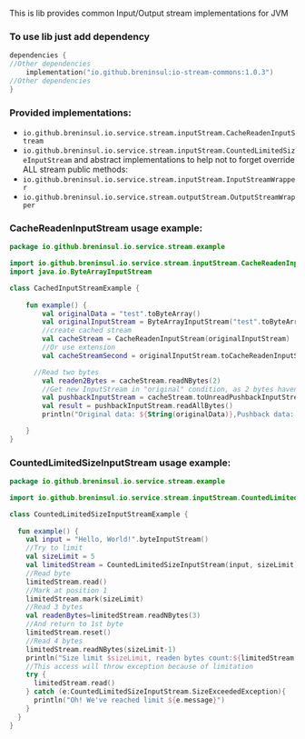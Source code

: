 This is lib provides common Input/Output stream implementations for JVM


### To use lib just add dependency

````kotlin
dependencies {
//Other dependencies
    implementation("io.github.breninsul:io-stream-commons:1.0.3")
//Other dependencies
}
````

### Provided implementations:
- `io.github.breninsul.io.service.stream.inputStream.CacheReadenInputStream`
- `io.github.breninsul.io.service.stream.inputStream.CountedLimitedSizeInputStream`
  and abstract implementations to help not to forget override ALL stream public methods:
- `io.github.breninsul.io.service.stream.inputStream.InputStreamWrapper`
- `io.github.breninsul.io.service.stream.outputStream.OutputStreamWrapper`

### CacheReadenInputStream usage example:
````kotlin
package io.github.breninsul.io.service.stream.example

import io.github.breninsul.io.service.stream.inputStream.CacheReadenInputStream
import java.io.ByteArrayInputStream

class CachedInputStreamExample {
    
    fun example() {
        val originalData = "test".toByteArray()
        val originalInputStream = ByteArrayInputStream("test".toByteArray())
        //create cached stream
        val cacheStream = CacheReadenInputStream(originalInputStream)
        //Or use extension
        val cacheStreamSecond = originalInputStream.toCacheReadenInputStream()

      //Read two bytes
        val readen2Bytes = cacheStream.readNBytes(2)
        //Get new InputStream in "original" condition, as 2 bytes haven't been readen
        val pushbackInputStream = cacheStream.toUnreadPushbackInputStream()
        val result = pushbackInputStream.readAllBytes()
        println("Original data: ${String(originalData)},Pushback data: ${String(result)},Readen 2 bytes: ${String(readen2Bytes)}")

    }
}
````

### CountedLimitedSizeInputStream usage example:
````kotlin
package io.github.breninsul.io.service.stream.example

import io.github.breninsul.io.service.stream.inputStream.CountedLimitedSizeInputStream

class CountedLimitedSizeInputStreamExample {
  
  fun example() {
    val input = "Hello, World!".byteInputStream()
    //Try to limit
    val sizeLimit = 5
    val limitedStream = CountedLimitedSizeInputStream(input, sizeLimit)
    //Read byte
    limitedStream.read()
    //Mark at position 1
    limitedStream.mark(sizeLimit)
    //Read 3 bytes
    val readenBytes=limitedStream.readNBytes(3)
    //And return to 1st byte
    limitedStream.reset()
    //Read 4 bytes
    limitedStream.readNBytes(sizeLimit-1)
    println("Size limit $sizeLimit, readen bytes count:${limitedStream.bytesRead()}, expected $sizeLimit")
    //This access will throw exception because of limitation
    try {
      limitedStream.read()
    } catch (e:CountedLimitedSizeInputStream.SizeExceededException){
      println("Oh! We've reached limit ${e.message}")
    }
  }
}
````